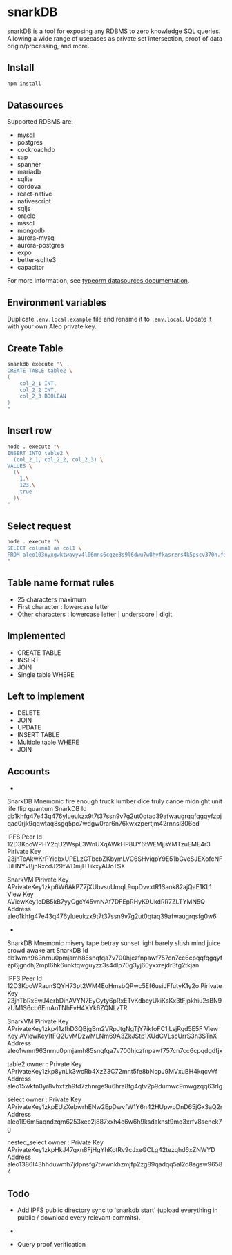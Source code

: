# snarkDB

snarkDB is a tool for exposing any RDBMS to zero knowledge SQL queries. Allowing a wide range of usecases as private set intersection, proof of data origin/processing, and more.

## Install

```bash
npm install
```

## Datasources

Supported RDBMS are:

- mysql
- postgres
- cockroachdb
- sap
- spanner
- mariadb
- sqlite
- cordova
- react-native
- nativescript
- sqljs
- oracle
- mssql
- mongodb
- aurora-mysql
- aurora-postgres
- expo
- better-sqlite3
- capacitor

For more information, see [typeorm datasources documentation](https://github.com/typeorm/typeorm/blob/master/docs/data-source-options.md#what-is-datasourceoptions).

## Environment variables

Duplicate `.env.local.example` file and rename it to `.env.local`.
Update it with your own Aleo private key.

## Create Table

```bash
snarkdb execute "\
CREATE TABLE table2 \
(
    col_2_1 INT,
    col_2_2 INT,
    col_2_3 BOOLEAN
)
"
```

## Insert row

```bash
node . execute "\
INSERT INTO table2 \
  (col_2_1, col_2_2, col_2_3) \
VALUES \
  (\
    1,\
    123,\
    true
  )\
"
```

## Select request

```bash
node . execute "\
SELECT column1 as col1 \
FROM aleo103nyxgwktwavyv4l06mns6cqze3s9l6dwu7w8hvfkasrzrs4k5pscv370h.first_table
"
```

## Table name format rules

- 25 characters maximum
- First character : lowercase letter
- Other characters : lowercase letter | underscore | digit

## Implemented

- CREATE TABLE
- INSERT
- JOIN
- Single table WHERE

## Left to implement

- DELETE
- JOIN
- UPDATE
- INSERT TABLE
- Multiple table WHERE
- JOIN

## Accounts

-

  SnarkDB
    Mnemonic
      fire enough truck lumber dice truly canoe midnight unit life flip quantum
    SnarkDB Id
      db1khfg47e43q476ylueukzx9t7t37ssn9v7g2ut0qtaq39afwaugrqqfqgqyfzpjqac0rjk9qqwtaq8sgq5pc7wdgw0rar6n76kwxzpertjm42rnnsl306ed

  IPFS
    Peer Id
      12D3KooWPHY2qU2WspL3WnUXqAWkHP8UY6tWEMjjsYMTzuEME4r3
    Pirivate Key
      23jhTcAkwKrPYiqbxUPELzGTbcbZKbymLVC6SHviqpY9E51bGvcSJEXofcNFJiHNYvBjnRxcdJ29fWDmjHTikxyAUoTSX

  SnarkVM
    Pirivate Key
      APrivateKey1zkp6W6AkPZ7jXUbvsuUmqL9opDvvxtR1Saok82ajQaE1KL1
    View Key
      AViewKey1eDB5kB7yyCgcY45vnNAf7DFEpRHyK9UkdRR7ZLTYMN5Q
    Address
      aleo1khfg47e43q476ylueukzx9t7t37ssn9v7g2ut0qtaq39afwaugrqsfg0w6

-

  SnarkDB
    Mnemonic
      misery tape betray sunset light barely slush mind juice crowd awake art
    SnarkDB Id
      db1wmn963nrnu0pmjamh85snqfqa7v700hjczfnpawf757cn7cc6cpqqfqgqyfzp6jgndhj2mpl6hk6unktqwguyzz3s4dlp70g3yj60yxxrejdr3fg2tkjan

  IPFS
    Peer Id
      12D3KooWRaunSQYH73pt2WM4EoHmsbQPwc5Ef6usiJFfutyK1y2o
    Pirivate Key
      23jhTbRxEwJ4erbDinAVYN7EyGyty6pRxETvKdbcyUkiKsKx3tFjpkhiu2sBN9zUM1S6cb6EmAnTNhFvH4XYk6ZQNLzTR

  SnarkVM
    Pirivate Key
      APrivateKey1zkp41zfhD3QBjgBm2VRpJtgNgTjY7ikfoFC1jLsjRgd5E5F
    View Key
      AViewKey1tFQ2UvMDzwMLNm69A3ZkJStp1XUdCVLscUrrS3h3STnX
    Address
      aleo1wmn963nrnu0pmjamh85snqfqa7v700hjczfnpawf757cn7cc6cpqdgdfjx

table2 owner :
  Private Key  APrivateKey1zkp8ynLk3wcRb4XzZ3C72mnt5fe8bNcpJ9MVxuBH4kqcvVf
      Address  aleo15wktn0yr8vhxfzh9td7zhnrge9u6hra8tg4qtv2p9dumwc9mwgzqq63rlg

select owner :
  Private Key  APrivateKey1zkpEUzXebwrhENw2EpDwvfW1Y6n42HUpwpDnD65jGx3aQ2r
      Address  aleo1l96m5aqndzqm6253xee2j887xxh4c6w6h9ksdaknst9mq3xrfv8senek7g

nested_select owner :
  Private Key  APrivateKey1zkpHkJ47qxn8FjHgYhKotRv9cJxeGCLg42tezqhd6xZNWYD
      Address  aleo1386l43hhduwmh7jdpnsfg7twwnkhzmjfp2zg89qadqq5al2d8sgsw96584

## Todo

- Add IPFS public directory sync to 'snarkdb start' (upload everything in public / download every relevant commits).

-

- Query proof verification
